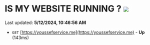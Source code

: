 # IS MY WEBSITE RUNNING ? [![](https://img.shields.io/static/v1?label=Sponsor&message=%E2%9D%A4&logo=GitHub&color=%23fe8e86)](https://github.com/sponsors/<username>)

Last updated: **5/12/2024, 10:46:56 AM**

- `GET` [https://youssefservice.me](https://youssefservice.me) - **Up** (143ms)

